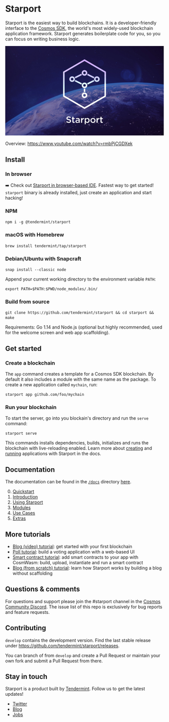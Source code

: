 # Starport

Starport is the easiest way to build blockchains. It is a developer-friendly interface to the [Cosmos SDK](https://github.com/cosmos/cosmos-sdk), the world's most widely-used blockchain application framework. Starport generates boilerplate code for you, so you can focus on writing business logic.

![Banner](./assets/banner.jpeg)

Overview: https://www.youtube.com/watch?v=rmbPjCGDXek

## Install

### In browser

➡️ Check out <a href="https://gitpod.io/#https://github.com/tendermint/starport/" target="_blank">Starport in browser-based IDE</a>. Fastest way to get started! `starport` binary is already installed, just create an application and start hacking!

### NPM

```
npm i -g @tendermint/starport
```

### macOS with Homebrew

```
brew install tendermint/tap/starport
```

### Debian/Ubuntu with Snapcraft

```
snap install --classic node
```

Append your current working directory to the environment variable `PATH`:

```
export PATH=$PATH:$PWD/node_modules/.bin/
```

### Build from source

```
git clone https://github.com/tendermint/starport && cd starport && make
```

Requirements: Go 1.14 and Node.js (optional but highly recommended, used for the welcome screen and web app scaffolding).

## Get started

### Create a blockchain

The `app` command creates a template for a Cosmos SDK blockchain. By default it also includes a module with the same name as the package. To create a new application called `mychain`, run:

```
starport app github.com/foo/mychain
```

### Run your blockchain

To start the server, go into you blockain's directory and run the `serve` command:

```
starport serve
```

This commands installs dependencies, builds, initializes and runs the blockchain with live-reloading enabled. Learn more about [creating](docs/02%20Using%20Starport/01_using_starport/01_using_starport.md#your-blockchain-application) and [running](docs/02%20Using%20Starport/01_using_starport/01_using_starport.md#serve) applications with Starport in the docs. 

## Documentation

The documentation can be found in the [`/docs`](/docs/README.md) directory [here](/docs/README.md).

0. [Quickstart](docs/README.md#quickstart-)
1. [Introduction](docs/01%20Introduction/README.md)     
2. [Using Starport](docs/02%20Using%20Starport/README.md)    
3. [Modules](docs/03%20Modules/README.md)  
4. [Use Cases](docs/04%20Use%20cases/README.md)  
5. [Extras](docs/05%20Extras/README.md)

## More tutorials

- [Blog (video) tutorial](https://www.youtube.com/watch?v=rmbPjCGDXek): get started with your first blockchain
- [Poll tutorial](https://tutorials.cosmos.network/starport-polling-app/): build a voting application with a web-based UI
- [Smart contract tutorial](https://www.notion.so/Smart-contracts-with-CosmWasm-c6fbcd584b78437a843e738b922dc108): add smart contracts to your app with CosmWasm: build, upload, instantiate and run a smart contract
- [Blog (from scratch) tutorial](https://tutorials.cosmos.network/starport-blog/01-index.html): learn how Starport works by building a blog without scaffolding

## Questions & comments

For questions and support please join the #starport channel in the [Cosmos Community Discord](https://discord.com/invite/W8trcGV). The issue list of this repo is exclusively for bug reports and feature requests.

## Contributing

`develop` contains the development version. Find the last stable release under https://github.com/tendermint/starport/releases.

You can branch of from `develop` and create a Pull Request or maintain your own fork and submit a Pull Request from there.

## Stay in touch

Starport is a product built by [Tendermint](https://tendermint.com). Follow us to get the latest updates!

- [Twitter](https://twitter.com/tendermint_team)
- [Blog](https://medium.com/tendermint)
- [Jobs](https://tendermint.com/careers)